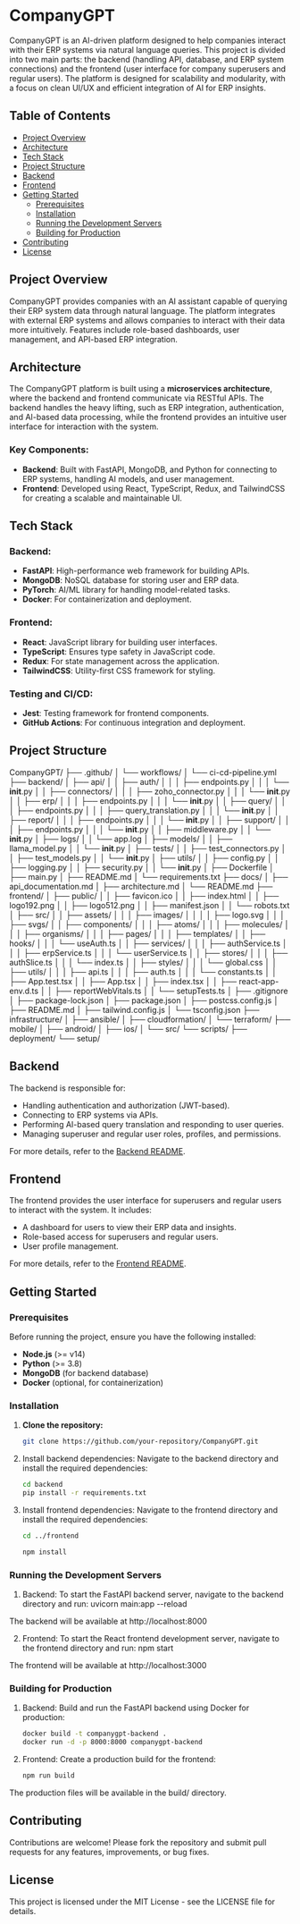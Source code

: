 # CompanyGPT

CompanyGPT is an AI-driven platform designed to help companies interact with their ERP systems via natural language queries. This project is divided into two main parts: the backend (handling API, database, and ERP system connections) and the frontend (user interface for company superusers and regular users). The platform is designed for scalability and modularity, with a focus on clean UI/UX and efficient integration of AI for ERP insights.

## Table of Contents
- [Project Overview](#project-overview)
- [Architecture](#architecture)
- [Tech Stack](#tech-stack)
- [Project Structure](#project-structure)
- [Backend](#backend)
- [Frontend](#frontend)
- [Getting Started](#getting-started)
  - [Prerequisites](#prerequisites)
  - [Installation](#installation)
  - [Running the Development Servers](#running-the-development-servers)
  - [Building for Production](#building-for-production)
- [Contributing](#contributing)
- [License](#license)

## Project Overview
CompanyGPT provides companies with an AI assistant capable of querying their ERP system data through natural language. The platform integrates with external ERP systems and allows companies to interact with their data more intuitively. Features include role-based dashboards, user management, and API-based ERP integration.

## Architecture
The CompanyGPT platform is built using a **microservices architecture**, where the backend and frontend communicate via RESTful APIs. The backend handles the heavy lifting, such as ERP integration, authentication, and AI-based data processing, while the frontend provides an intuitive user interface for interaction with the system.

### Key Components:
- **Backend**: Built with FastAPI, MongoDB, and Python for connecting to ERP systems, handling AI models, and user management.
- **Frontend**: Developed using React, TypeScript, Redux, and TailwindCSS for creating a scalable and maintainable UI.

## Tech Stack

### Backend:
- **FastAPI**: High-performance web framework for building APIs.
- **MongoDB**: NoSQL database for storing user and ERP data.
- **PyTorch**: AI/ML library for handling model-related tasks.
- **Docker**: For containerization and deployment.

### Frontend:
- **React**: JavaScript library for building user interfaces.
- **TypeScript**: Ensures type safety in JavaScript code.
- **Redux**: For state management across the application.
- **TailwindCSS**: Utility-first CSS framework for styling.

### Testing and CI/CD:
- **Jest**: Testing framework for frontend components.
- **GitHub Actions**: For continuous integration and deployment.

## Project Structure
CompanyGPT/
├── .github/
│   └── workflows/
│       └── ci-cd-pipeline.yml
├── backend/
│   ├── api/
│   │   ├── auth/
│   │   │   ├── endpoints.py
│   │   │   └── __init__.py
│   │   ├── connectors/
│   │   │   ├── zoho_connector.py
│   │   │   └── __init__.py
│   │   ├── erp/
│   │   │   ├── endpoints.py
│   │   │   └── __init__.py
│   │   ├── query/
│   │   │   ├── endpoints.py
│   │   │   ├── query_translation.py
│   │   │   └── __init__.py
│   │   ├── report/
│   │   │   ├── endpoints.py
│   │   │   └── __init__.py
│   │   ├── support/
│   │   │   ├── endpoints.py
│   │   │   └── __init__.py
│   │   ├── middleware.py
│   │   └── __init__.py
│   ├── logs/
│   │   └── app.log
│   ├── models/
│   │   ├── llama_model.py
│   │   └── __init__.py
│   ├── tests/
│   │   ├── test_connectors.py
│   │   ├── test_models.py
│   │   └── __init__.py
│   ├── utils/
│   │   ├── config.py
│   │   ├── logging.py
│   │   ├── security.py
│   │   └── __init__.py
│   ├── Dockerfile
│   ├── main.py
│   ├── README.md
│   └── requirements.txt
├── docs/
│   ├── api_documentation.md
│   ├── architecture.md
│   └── README.md
├── frontend/
│   ├── public/
│   │   ├── favicon.ico
│   │   ├── index.html
│   │   ├── logo192.png
│   │   ├── logo512.png
│   │   ├── manifest.json
│   │   └── robots.txt
│   ├── src/
│   │   ├── assets/
│   │   │   ├── images/
│   │   │   │   ├── logo.svg
│   │   │   ├── svgs/
│   │   ├── components/
│   │   │   ├── atoms/
│   │   │   ├── molecules/
│   │   │   ├── organisms/
│   │   │   ├── pages/
│   │   │   ├── templates/
│   │   ├── hooks/
│   │   │   └── useAuth.ts
│   │   ├── services/
│   │   │   ├── authService.ts
│   │   │   ├── erpService.ts
│   │   │   └── userService.ts
│   │   ├── stores/
│   │   │   ├── authSlice.ts
│   │   │   └── index.ts
│   │   ├── styles/
│   │   │   └── global.css
│   │   ├── utils/
│   │   │   ├── api.ts
│   │   │   ├── auth.ts
│   │   │   └── constants.ts
│   │   ├── App.test.tsx
│   │   ├── App.tsx
│   │   ├── index.tsx
│   │   ├── react-app-env.d.ts
│   │   ├── reportWebVitals.ts
│   │   └── setupTests.ts
│   ├── .gitignore
│   ├── package-lock.json
│   ├── package.json
│   ├── postcss.config.js
│   ├── README.md
│   ├── tailwind.config.js
│   └── tsconfig.json
├── infrastructure/
│   ├── ansible/
│   ├── cloudformation/
│   └── terraform/
├── mobile/
│   ├── android/
│   ├── ios/
│   └── src/
└── scripts/
    ├── deployment/
    └── setup/


## Backend
The backend is responsible for:

- Handling authentication and authorization (JWT-based).
- Connecting to ERP systems via APIs.
- Performing AI-based query translation and responding to user queries.
- Managing superuser and regular user roles, profiles, and permissions.

For more details, refer to the [Backend README](./backend/README.md).

## Frontend
The frontend provides the user interface for superusers and regular users to interact with the system. It includes:

- A dashboard for users to view their ERP data and insights.
- Role-based access for superusers and regular users.
- User profile management.

For more details, refer to the [Frontend README](./frontend/README.md).

## Getting Started

### Prerequisites
Before running the project, ensure you have the following installed:

- **Node.js** (>= v14)
- **Python** (>= 3.8)
- **MongoDB** (for backend database)
- **Docker** (optional, for containerization)

### Installation

1. **Clone the repository:**
   ```bash
   git clone https://github.com/your-repository/CompanyGPT.git

2. Install backend dependencies: Navigate to the backend directory and install the required dependencies:
   ```bash
   cd backend
   pip install -r requirements.txt

3. Install frontend dependencies: Navigate to the frontend directory and install the required dependencies:
   ```bash
   cd ../frontend

   npm install

### Running the Development Servers

1. Backend: To start the FastAPI backend server, navigate to the backend directory and run:
   uvicorn main:app --reload

The backend will be available at http://localhost:8000

2. Frontend: To start the React frontend development server, navigate to the frontend directory and run:
   npm start

The frontend will be available at http://localhost:3000

### Building for Production

1. Backend: Build and run the FastAPI backend using Docker for production:
   ```bash
   docker build -t companygpt-backend .
   docker run -d -p 8000:8000 companygpt-backend

2. Frontend: Create a production build for the frontend:
   ```bash
   npm run build

 The production files will be available in the build/ directory.

## Contributing
Contributions are welcome! Please fork the repository and submit pull requests for any features, improvements, or bug fixes.

## License
This project is licensed under the MIT License - see the LICENSE file for details.